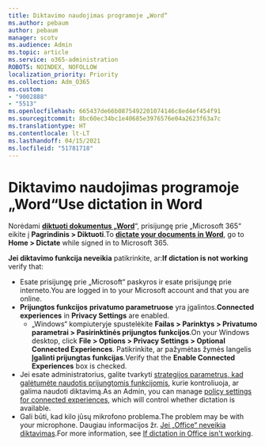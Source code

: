 ```yaml
---
title: Diktavimo naudojimas programoje „Word“
ms.author: pebaum
author: pebaum
manager: scotv
ms.audience: Admin
ms.topic: article
ms.service: o365-administration
ROBOTS: NOINDEX, NOFOLLOW
localization_priority: Priority
ms.collection: Adm_O365
ms.custom:
- "9002888"
- "5513"
ms.openlocfilehash: 665437de66b0875492201074146c8ed4ef454f91
ms.sourcegitcommit: 8bc60ec34bc1e40685e3976576e04a2623f63a7c
ms.translationtype: HT
ms.contentlocale: lt-LT
ms.lasthandoff: 04/15/2021
ms.locfileid: "51781718"
---
```

# <a name="use-dictation-in-word"></a><span data-ttu-id="df1a9-102">Diktavimo naudojimas programoje „Word“</span><span class="sxs-lookup"><span data-stu-id="df1a9-102">Use dictation in Word</span></span>

<span data-ttu-id="df1a9-103">Norėdami **[diktuoti dokumentus „Word](https://support.office.com/article/dictate-your-documents-in-word-3876e05f-3fcc-418f-b8ab-db7ce0d11d3c)**“, prisijungę prie „Microsoft 365“ eikite į **Pagrindinis > Diktuoti**.</span><span class="sxs-lookup"><span data-stu-id="df1a9-103">To **[dictate your documents in Word](https://support.office.com/article/dictate-your-documents-in-word-3876e05f-3fcc-418f-b8ab-db7ce0d11d3c)**, go to **Home > Dictate** while signed in to Microsoft 365.</span></span>

<span data-ttu-id="df1a9-104">**Jei diktavimo funkcija neveikia** patikrinkite, ar:</span><span class="sxs-lookup"><span data-stu-id="df1a9-104">**If dictation is not working** verify that:</span></span>

- <span data-ttu-id="df1a9-105">Esate prisijungę prie „Microsoft“ paskyros ir esate prisijungę prie interneto.</span><span class="sxs-lookup"><span data-stu-id="df1a9-105">You are logged in to your Microsoft account and that you are online.</span></span>
- <span data-ttu-id="df1a9-106">**Prijungtos funkcijos** **privatumo parametruose** yra įgalintos.</span><span class="sxs-lookup"><span data-stu-id="df1a9-106">**Connected experiences** in **Privacy Settings** are enabled.</span></span> 
    - <span data-ttu-id="df1a9-107">„Windows“ kompiuteryje spustelėkite **Failas > Parinktys > Privatumo parametrai > Pasirinktinės prijungtos funkcijos**.</span><span class="sxs-lookup"><span data-stu-id="df1a9-107">On your Windows desktop, click **File > Options > Privacy Settings > Optional Connected Experiences**.</span></span> <span data-ttu-id="df1a9-108">Patikrinkite, ar pažymėtas žymės langelis **Įgalinti prijungtas funkcijas**.</span><span class="sxs-lookup"><span data-stu-id="df1a9-108">Verify that the **Enable Connected Experiences** box is checked.</span></span>
- <span data-ttu-id="df1a9-109">Jei esate administratorius, galite tvarkyti [strategijos parametrus, kad galėtumėte naudotis prijungtomis funkcijomis](https://docs.microsoft.com/deployoffice/privacy/manage-privacy-controls#policy-settings-for-connected-experiences), kurie kontroliuoja, ar galima naudoti diktavimą.</span><span class="sxs-lookup"><span data-stu-id="df1a9-109">As an Admin, you can manage [policy settings for connected experiences](https://docs.microsoft.com/deployoffice/privacy/manage-privacy-controls#policy-settings-for-connected-experiences), which will control whether dictation is available.</span></span>
- <span data-ttu-id="df1a9-110">Gali būti, kad kilo jūsų mikrofono problema.</span><span class="sxs-lookup"><span data-stu-id="df1a9-110">The problem may be with your microphone.</span></span> <span data-ttu-id="df1a9-111">Daugiau informacijos žr. [Jei „Office“ neveikia diktavimas](https://support.office.com/article/If-dictation-in-Office-isn-t-working-3a740b4a-19d5-461c-b59a-d82172707fd4#OfficeVersion=Web).</span><span class="sxs-lookup"><span data-stu-id="df1a9-111">For more information, see [If dictation in Office isn't working](https://support.office.com/article/If-dictation-in-Office-isn-t-working-3a740b4a-19d5-461c-b59a-d82172707fd4#OfficeVersion=Web).</span></span>
